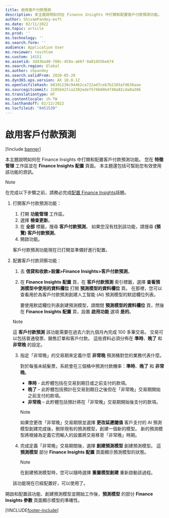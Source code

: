 ```yaml
---
title: 啟用客戶付款預測
description: 本主題說明如何在 Finance Insights 中打開和配置客戶付款預測功能。
author: ShivamPandey-msft
ms.date: 02/11/2022
ms.topic: article
ms.prod: ''
ms.technology: ''
ms.search.form: ''
audience: Application User
ms.reviewer: roschlom
ms.custom: 14151
ms.assetid: 3d43ba40-780c-459a-a66f-9a01d556e674
ms.search.region: Global
ms.author: shpandey
ms.search.validFrom: 2020-05-29
ms.dyn365.ops.version: AX 10.0.12
ms.openlocfilehash: b83d1230c94462ca722ad7ceb7b2185afd636aae
ms.sourcegitcommit: 3105642fca2392edef574b60b4748a82cda0a386
ms.translationtype: HT
ms.contentlocale: zh-TW
ms.lasthandoff: 02/12/2022
ms.locfileid: "8451539"
---
```

# <a name="enable-customer-payment-predictions"></a>啟用客戶付款預測

[!include [banner](../includes/banner.md)]

本主題說明如何在 Finance Insights 中打開和配置客戶付款預測功能。 您在 **特徵管理** 工作區並在 **Finance Insights 配置** 頁面。 本主題還包括可幫助您有效使用該功能的資訊。

> [!NOTE]
> 在完成以下步驟之前，請務必完成[配置 Finance Insights](configure-for-fin-insites.md)話題。

1. 打開客戶付款預測功能：

    1. 打開 **功能管理** 工作區。
    2. 選擇 **檢查更新**。
    3. 在 **全部** 標籤，搜尋 **客戶付款預測**。 如果您沒有找到該功能，請搜尋 **(預覽) 客戶付款預測**。 
    4. 開啟功能。

    客戶付款預測功能現在已打開並準備好進行配置。

2. 配置客戶付款洞察功能：

    1. 去 **信貸和收款\>設置\>Finance Insights\>客戶付款預測**。
    2. 在 **Finance Insights 配置** 頁，在 **客戶付款預測** 索引標籤，選擇 **查看預測模型中使用的資料欄位** 打開 **預測模型的資料欄位** 頁。 在那裡，您可以查看用於為客戶付款預測創建人工智能 (AI) 預測模型的默認欄位列表。

        要使用默認欄位列表創建預測模型，請關閉 **預測模型的資料欄位** 頁，然後在 **Finance Insights 配置** 頁，設置 **啟用功能** 選項 **是的**。
        
   > [!NOTE]
   > 這 **客戶付款預測** 該功能需要在過去六到九個月內完成 100 多筆交易。 交易可以包括普通發票、銷售訂單和客戶付款。 這些資料必須分佈在 **準時**、**晚了** 和 **非常晚** 的設定。    
     

    3. 指定「非常晚」的交易期來定義什麼 **非常晚** 預測桶對您的業務代表什麼。

        對於每張未結髮票，系統會在三個桶中預測付款機率：**準時**、**晚了** 和 **非常晚**。

        - **準時** - 此貯體包括在交易到期日或之前支付的款項。
        - **晚了** – 此貯體包括預計在交易到期日之後但在「非常晚」交易期開始之前支付的款項。
        - **非常晚** – 此貯體包括預計將在「非常晚」交易期開始後支付的款項。

        > [!NOTE]
        > 如果您更改「非常晚」交易期限並選擇 **更改延遲閾值** 客戶支付的 AI 預測模型創建完成後，刪除現有的預測模型，創建一個新的模型。 新的預測模型將根據為定義它而輸入的設置將交易移至「非常晚」時期。

    4. 完成定義「非常晚」交易期間後，選擇 **創建預測模型** 創建預測模型。 這 **預測模型** 部分 **Finance Insights 配置** 頁面顯示預測模型的狀態。

        > [!NOTE]
        > 在創建預測模型時，您可以隨時選擇 **重置模型創建** 重新啟動該過程。

    該功能現在已經配置好，可以使用了。

開啟和配置該功能、創建預測模型並開始工作後，**預測模型** 的部分 **Finance Insights 參數** 頁面顯示模型的準確性。

[!INCLUDE[footer-include](../../includes/footer-banner.md)]
